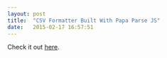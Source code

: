 ```yaml
---
layout: post
title:  "CSV Formatter Built With Papa Parse JS"
date:   2015-02-17 16:57:51
---
```


Check it out <a href="http://previewchanges.com/~iadams/hsformatter">here</a>.
